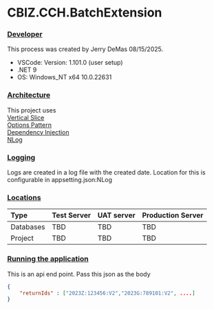 # CBIZ.CCH.BatchExtension


### <u>Developer</u>
This process was created by Jerry DeMas 08/15/2025.
* VSCode: Version: 1.101.0 (user setup)
* .NET 9
* OS: Windows_NT x64 10.0.22631

### <u>Architecture</u>
This project uses\
[Vertical Slice](https://www.milanjovanovic.tech/blog/vertical-slice-architecture)\
[Options Pattern](https://learn.microsoft.com/en-us/aspnet/core/fundamentals/configuration/options?view=aspnetcore-9.0)\
[Dependency Injection](https://learn.microsoft.com/en-us/dotnet/core/extensions/dependency-injection)\
[NLog](https://nlog-project.org/) 



### <u>Logging</u>
Logs are created in a log file with the created date. Location for this is configurable in appsetting.json:NLog


### <u>Locations</u>
|Type |Test Server |UAT server |Production Server | 
|:----|:-----------|:-----------------|:----------|
|Databases  |TBD| TBD| TBD |
|Project |TBD |TBD| TBD |

### <u>Running the application</u>
This is an api end point.
Pass this json as the body
```json
{
    "returnIds" : ["2023Z:123456:V2","2023G:789101:V2", ....]
}
```